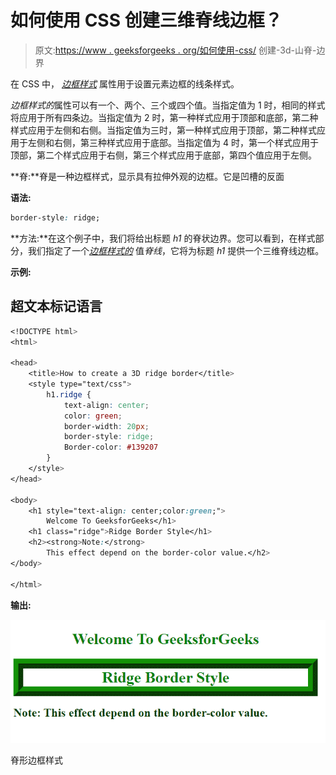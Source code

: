 # 如何使用 CSS 创建三维脊线边框？

> 原文:[https://www . geeksforgeeks . org/如何使用-css/](https://www.geeksforgeeks.org/how-to-create-a-3d-ridge-border-using-css/) 创建-3d-山脊-边界

在 CSS 中， [*边框样式*](https://www.geeksforgeeks.org/css-border-style-property/) 属性用于设置元素边框的线条样式。

*边框样式的*属性可以有一个、两个、三个或四个值。当指定值为 1 时，相同的样式将应用于所有四条边。当指定值为 2 时，第一种样式应用于顶部和底部，第二种样式应用于左侧和右侧。当指定值为三时，第一种样式应用于顶部，第二种样式应用于左侧和右侧，第三种样式应用于底部。当指定值为 4 时，第一个样式应用于顶部，第二个样式应用于右侧，第三个样式应用于底部，第四个值应用于左侧。

**脊:**脊是一种边框样式，显示具有拉伸外观的边框。它是凹槽的反面

**语法:**

```css
border-style: ridge;

```

**方法:**在这个例子中，我们将给出标题 *h1* 的脊状边界。您可以看到，在样式部分，我们指定了一个[*边框样式的*](https://www.geeksforgeeks.org/css-border-style-property/) 值*脊线*，它将为标题 *h1* 提供一个三维脊线边框。

**示例:**

## 超文本标记语言

```css
<!DOCTYPE html>
<html>

<head>
    <title>How to create a 3D ridge border</title>
    <style type="text/css">
        h1.ridge {
            text-align: center;
            color: green;
            border-width: 20px;
            border-style: ridge;
            Border-color: #139207
        }
    </style>
</head>

<body>
    <h1 style="text-align: center;color:green;">
        Welcome To GeeksforGeeks</h1>
    <h1 class="ridge">Ridge Border Style</h1>
    <h2><strong>Note:</strong> 
        This effect depend on the border-color value.</h2>
</body>

</html>
```

**输出:**

![](img/69c63e498339cfc6054607a4bc69cee5.png)

脊形边框样式